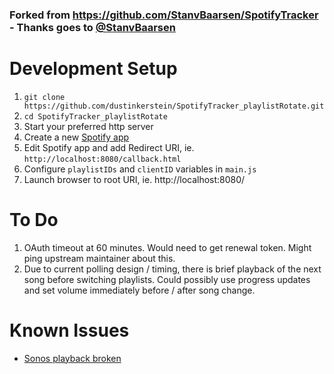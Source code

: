 ### Forked from https://github.com/StanvBaarsen/SpotifyTracker - Thanks goes to [@StanvBaarsen](https://github.com/StanvBaarsen)

# Development Setup
1. `git clone https://github.com/dustinkerstein/SpotifyTracker_playlistRotate.git`
1. `cd SpotifyTracker_playlistRotate`
1. Start your preferred http server
1. Create a new [Spotify app](https://developer.spotify.com/dashboard/applications/)
1. Edit Spotify app and add Redirect URI, ie. `http://localhost:8080/callback.html`
1. Configure `playlistIDs` and `clientID` variables in `main.js`
1. Launch browser to root URI, ie. http://localhost:8080/

# To Do
1. OAuth timeout at 60 minutes. Would need to get renewal token. Might ping upstream maintainer about this.
1. Due to current polling design / timing, there is brief playback of the next song before switching playlists. Could possibly use progress updates and set volume immediately before / after song change.

# Known Issues
- [Sonos playback broken](https://community.spotify.com/t5/Spotify-for-Developers/Sonos-speakers-not-showing-in-GET-player-devices/td-p/5175462)